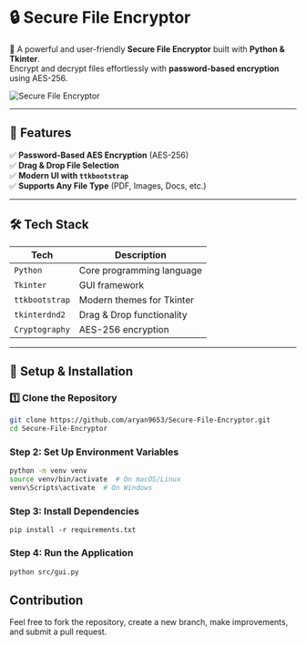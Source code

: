# 🔒 Secure File Encryptor

🚀 A powerful and user-friendly **Secure File Encryptor** built with **Python & Tkinter**.  
Encrypt and decrypt files effortlessly with **password-based encryption** using AES-256.

![Secure File Encryptor](https://via.placeholder.com/800x400?text=Project+Screenshot)

---

## 📌 **Features**
✅ **Password-Based AES Encryption** (AES-256)  
✅ **Drag & Drop File Selection**  
✅ **Modern UI with `ttkbootstrap`**    
✅ **Supports Any File Type** (PDF, Images, Docs, etc.)

---

## 🛠 **Tech Stack**
| Tech | Description |
|------|-------------|
| `Python` | Core programming language |
| `Tkinter` | GUI framework |
| `ttkbootstrap` | Modern themes for Tkinter |
| `tkinterdnd2` | Drag & Drop functionality |
| `Cryptography` | AES-256 encryption |

-----

## 🚀 **Setup & Installation**
### **1️⃣ Clone the Repository**
```bash
git clone https://github.com/aryan9653/Secure-File-Encryptor.git
cd Secure-File-Encryptor
```

### Step 2: Set Up Environment Variables
```bash
python -m venv venv
source venv/bin/activate  # On macOS/Linux
venv\Scripts\activate  # On Windows
```

### Step 3: Install Dependencies
```
pip install -r requirements.txt
```
### Step 4: Run the Application
```sh
python src/gui.py
```
## Contribution
Feel free to fork the repository, create a new branch, make improvements, and submit a pull request.



